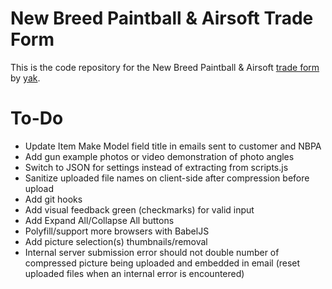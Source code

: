 # New Breed Paintball & Airsoft Trade Form
This is the code repository for the New Breed Paintball & Airsoft [trade form](https://trade.newbreedpb.com) by [yak](https://isaacyakl.com).

# To-Do

-  Update Item Make Model field title in emails sent to customer and NBPA
-  Add gun example photos or video demonstration of photo angles
-  Switch to JSON for settings instead of extracting from scripts.js
-  Sanitize uploaded file names on client-side after compression before upload
-  Add git hooks
-  Add visual feedback green (checkmarks) for valid input
-  Add Expand All/Collapse All buttons
-  Polyfill/support more browsers with BabelJS
-  Add picture selection(s) thumbnails/removal
-  Internal server submission error should not double number of compressed picture being uploaded and embedded in email (reset uploaded files when an internal error is encountered)